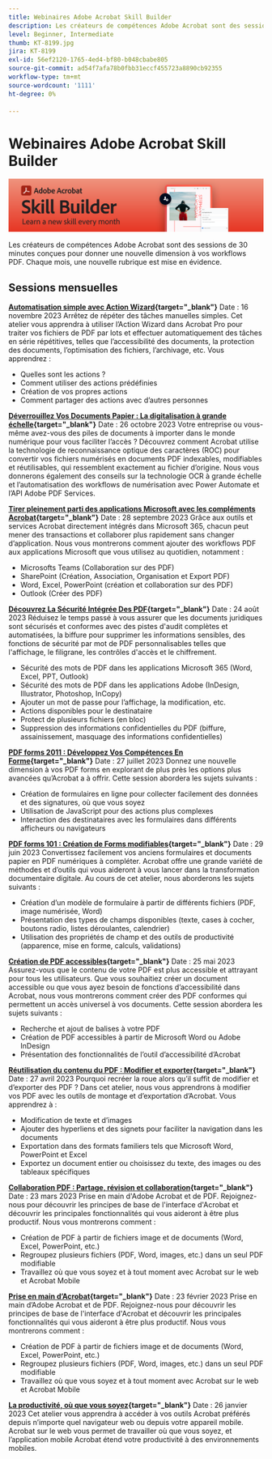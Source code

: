 ```yaml
---
title: Webinaires Adobe Acrobat Skill Builder
description: Les créateurs de compétences Adobe Acrobat sont des sessions de 30 minutes conçues pour donner une nouvelle dimension à vos workflows PDF
level: Beginner, Intermediate
thumb: KT-8199.jpg
jira: KT-8199
exl-id: 56ef2120-1765-4ed4-bf80-b048cbabe805
source-git-commit: ad54f7afa78b0fbb31eccf455723a8890cb92355
workflow-type: tm+mt
source-wordcount: '1111'
ht-degree: 0%

---
```


# Webinaires Adobe Acrobat Skill Builder

![Image Acrobat Skill Builder](../assets/sbacrobatwebinars.png)

Les créateurs de compétences Adobe Acrobat sont des sessions de 30 minutes conçues pour donner une nouvelle dimension à vos workflows PDF. Chaque mois, une nouvelle rubrique est mise en évidence.

## Sessions mensuelles

**[Automatisation simple avec Action Wizard](https://teamwork.adobe.com/adobe-acrobat-skill-builder/attendease/networking/experience/41d505bb-252a-4e26-9576-6ae82293e6c9/97be1628-5cb6-44be-ac61-c0cc26fbb58d){target="_blank"}**
Date : 16 novembre 2023 Arrêtez de répéter des tâches manuelles simples. Cet atelier vous apprendra à utiliser l’Action Wizard dans Acrobat Pro pour traiter vos fichiers de PDF par lots et effectuer automatiquement des tâches en série répétitives, telles que l’accessibilité des documents, la protection des documents, l’optimisation des fichiers, l’archivage, etc. Vous apprendrez :

* Quelles sont les actions ?
* Comment utiliser des actions prédéfinies
* Création de vos propres actions
* Comment partager des actions avec d’autres personnes

**[Déverrouillez Vos Documents Papier : La digitalisation à grande échelle](https://teamwork.adobe.com/adobe-acrobat-skill-builder/attendease/networking/experience/46e148fe-92c0-4d79-ac83-8888e9f0521e/dfcf3b90-4390-4c6e-abd9-20ba6e913dc1){target="_blank"}**
Date : 26 octobre 2023 Votre entreprise ou vous-même avez-vous des piles de documents à importer dans le monde numérique pour vous faciliter l’accès ? Découvrez comment Acrobat utilise la technologie de reconnaissance optique des caractères (ROC) pour convertir vos fichiers numérisés en documents PDF indexables, modifiables et réutilisables, qui ressemblent exactement au fichier d’origine. Nous vous donnerons également des conseils sur la technologie OCR à grande échelle et l’automatisation des workflows de numérisation avec Power Automate et l’API Adobe PDF Services.

**[Tirer pleinement parti des applications Microsoft avec les compléments Acrobat](https://teamwork.adobe.com/adobe-acrobat-skill-builder/attendease/networking/experience/8b4ea780-6e4d-48b6-8c70-ea10245a5a64/b4fe64de-3614-4a6d-94c6-ff6612ac07fb){target="_blank"}**
Date : 28 septembre 2023 Grâce aux outils et services Acrobat directement intégrés dans Microsoft 365, chacun peut mener des transactions et collaborer plus rapidement sans changer d’application. Nous vous montrerons comment ajouter des workflows PDF aux applications Microsoft que vous utilisez au quotidien, notamment :

* Microsofts Teams (Collaboration sur des PDF)
* SharePoint (Création, Association, Organisation et Export PDF)
* Word, Excel, PowerPoint (création et collaboration sur des PDF)
* Outlook (Créer des PDF)

**[Découvrez La Sécurité Intégrée Des PDF](https://teamwork.adobe.com/adobe-acrobat-skill-builder/attendease/networking/experience/b454ab64-9c2e-4aec-bcf9-ca82e3a6b869/3a456ace-042e-41c8-8e8c-d285e9ba0ab8){target="_blank"}**
Date : 24 août 2023 Réduisez le temps passé à vous assurer que les documents juridiques sont sécurisés et conformes avec des pistes d&#39;audit complètes et automatisées, la biffure pour supprimer les informations sensibles, des fonctions de sécurité par mot de PDF personnalisables telles que l&#39;affichage, le filigrane, les contrôles d&#39;accès et le chiffrement.

* Sécurité des mots de PDF dans les applications Microsoft 365 (Word, Excel, PPT, Outlook)
* Sécurité des mots de PDF dans les applications Adobe (InDesign, Illustrator, Photoshop, InCopy)
* Ajouter un mot de passe pour l’affichage, la modification, etc.
* Actions disponibles pour le destinataire
* Protect de plusieurs fichiers (en bloc)
* Suppression des informations confidentielles du PDF (biffure, assainissement, masquage des informations confidentielles)

**[PDF forms 2011 : Développez Vos Compétences En Forme](https://adobe-acrobat-skill-builder.joinus.adobeevents.com/attendease/networking/experience/32518a73-e152-42b5-825c-b31ce53ab1f2/b9966934-6a5b-49c2-a9b0-d434543ce7f4){target="_blank"}**
Date : 27 juillet 2023 Donnez une nouvelle dimension à vos PDF forms en explorant de plus près les options plus avancées qu’Acrobat a à offrir. Cette session abordera les sujets suivants :

* Création de formulaires en ligne pour collecter facilement des données et des signatures, où que vous soyez
* Utilisation de JavaScript pour des actions plus complexes
* Interaction des destinataires avec les formulaires dans différents afficheurs ou navigateurs

**[PDF forms 101 : Création de Forms modifiables](https://adobe-acrobat-skill-builder.joinus.adobeevents.com/attendease/networking/experience/795f4bc7-db42-4022-a624-8a53c51174c6/9d685d0f-4a5b-4236-a1ef-081d1403fb41){target="_blank"}**
Date : 29 juin 2023 Convertissez facilement vos anciens formulaires et documents papier en PDF numériques à compléter. Acrobat offre une grande variété de méthodes et d’outils qui vous aideront à vous lancer dans la transformation documentaire digitale. Au cours de cet atelier, nous aborderons les sujets suivants :

* Création d’un modèle de formulaire à partir de différents fichiers (PDF, image numérisée, Word)
* Présentation des types de champs disponibles (texte, cases à cocher, boutons radio, listes déroulantes, calendrier)
* Utilisation des propriétés de champ et des outils de productivité (apparence, mise en forme, calculs, validations)

**[Création de PDF accessibles](https://teamwork.adobe.com/adobe-acrobat-skill-builder/attendease/networking/experience/4ff4d607-8c9f-47dd-ac4f-3b351a0a0fe3/2eb92255-d963-4ff7-b278-2a95a11db755){target="_blank"}**
Date : 25 mai 2023 Assurez-vous que le contenu de votre PDF est plus accessible et attrayant pour tous les utilisateurs. Que vous souhaitiez créer un document accessible ou que vous ayez besoin de fonctions d’accessibilité dans Acrobat, nous vous montrerons comment créer des PDF conformes qui permettent un accès universel à vos documents. Cette session abordera les sujets suivants :

* Recherche et ajout de balises à votre PDF
* Création de PDF accessibles à partir de Microsoft Word ou Adobe InDesign
* Présentation des fonctionnalités de l’outil d’accessibilité d’Acrobat

**[Réutilisation du contenu du PDF : Modifier et exporter](https://adobe-acrobat-skill-builder.joinus.adobeevents.com/attendease/networking/experience/aac3b9af-7d54-4ea5-a6fa-61bc7acea87f/8d7341ee-ff0f-492a-b3fd-935bd11d4ed0){target="_blank"}**
Date : 27 avril 2023 Pourquoi recréer la roue alors qu’il suffit de modifier et d’exporter des PDF ? Dans cet atelier, nous vous apprendrons à modifier vos PDF avec les outils de montage et d’exportation d’Acrobat. Vous apprendrez à :

* Modification de texte et d’images
* Ajouter des hyperliens et des signets pour faciliter la navigation dans les documents
* Exportation dans des formats familiers tels que Microsoft Word, PowerPoint et Excel
* Exportez un document entier ou choisissez du texte, des images ou des tableaux spécifiques

**[Collaboration PDF : Partage, révision et collaboration](https://adobe-acrobat-skill-builder.joinus.adobeevents.com/attendease/networking/experience/0ef4709b-0a04-418e-a185-7efdd676c2dd/6a95bece-6f24-46f5-a17f-b408464281be){target="_blank"}**
Date : 23 mars 2023 Prise en main d&#39;Adobe Acrobat et de PDF. Rejoignez-nous pour découvrir les principes de base de l&#39;interface d&#39;Acrobat et découvrir les principales fonctionnalités qui vous aideront à être plus productif. Nous vous montrerons comment :

* Création de PDF à partir de fichiers image et de documents (Word, Excel, PowerPoint, etc.)
* Regroupez plusieurs fichiers (PDF, Word, images, etc.) dans un seul PDF modifiable
* Travaillez où que vous soyez et à tout moment avec Acrobat sur le web et Acrobat Mobile

**[Prise en main d’Acrobat](https://adobe-acrobat-skill-builder.joinus.adobeevents.com/attendease/networking/experience/5d8acc24-47a1-4db8-b419-8587bfb12708/fe8ec392-f29a-4e25-b7a3-61f48eea45ab){target="_blank"}**
Date : 23 février 2023 Prise en main d’Adobe Acrobat et de PDF. Rejoignez-nous pour découvrir les principes de base de l&#39;interface d&#39;Acrobat et découvrir les principales fonctionnalités qui vous aideront à être plus productif. Nous vous montrerons comment :

* Création de PDF à partir de fichiers image et de documents (Word, Excel, PowerPoint, etc.)
* Regroupez plusieurs fichiers (PDF, Word, images, etc.) dans un seul PDF modifiable
* Travaillez où que vous soyez et à tout moment avec Acrobat sur le web et Acrobat Mobile

**[La productivité, où que vous soyez](https://adobe-acrobat-skill-builder.joinus.adobeevents.com/attendease/networking/experience/9ab6c7a2-5ca2-4670-9a33-2ac11a1cb542/0b591876-aeae-45af-b41a-07a8326043f2){target="_blank"}**
Date : 26 janvier 2023 Cet atelier vous apprendra à accéder à vos outils Acrobat préférés depuis n’importe quel navigateur web ou depuis votre appareil mobile. Acrobat sur le web vous permet de travailler où que vous soyez, et l’application mobile Acrobat étend votre productivité à des environnements mobiles.
